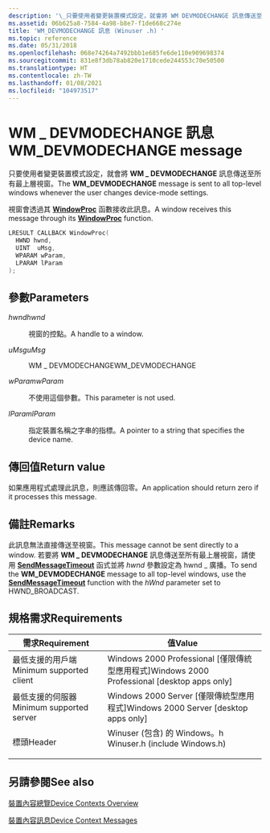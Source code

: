 ```yaml
---
description: '\_只要使用者變更裝置模式設定，就會將 WM DEVMODECHANGE 訊息傳送至所有最上層視窗。'
ms.assetid: 06b625a8-7584-4a98-b8e7-f1de668c274e
title: 'WM_DEVMODECHANGE 訊息 (Winuser .h) '
ms.topic: reference
ms.date: 05/31/2018
ms.openlocfilehash: 068e74264a7492bbb1e685fe6de110e909698374
ms.sourcegitcommit: 831e8f3db78ab820e1710cede244553c70e50500
ms.translationtype: HT
ms.contentlocale: zh-TW
ms.lasthandoff: 01/08/2021
ms.locfileid: "104973517"
---
```

# <a name="wm_devmodechange-message"></a><span data-ttu-id="56fc0-103">WM \_ DEVMODECHANGE 訊息</span><span class="sxs-lookup"><span data-stu-id="56fc0-103">WM\_DEVMODECHANGE message</span></span>

<span data-ttu-id="56fc0-104">只要使用者變更裝置模式設定，就會將 **WM \_ DEVMODECHANGE** 訊息傳送至所有最上層視窗。</span><span class="sxs-lookup"><span data-stu-id="56fc0-104">The **WM\_DEVMODECHANGE** message is sent to all top-level windows whenever the user changes device-mode settings.</span></span>

<span data-ttu-id="56fc0-105">視窗會透過其 [**WindowProc**](/previous-versions/windows/desktop/legacy/ms633573(v=vs.85)) 函數接收此訊息。</span><span class="sxs-lookup"><span data-stu-id="56fc0-105">A window receives this message through its [**WindowProc**](/previous-versions/windows/desktop/legacy/ms633573(v=vs.85)) function.</span></span>


```C++
LRESULT CALLBACK WindowProc(
  HWND hwnd, 
  UINT  uMsg, 
  WPARAM wParam, 
  LPARAM lParam     
);
```



## <a name="parameters"></a><span data-ttu-id="56fc0-106">參數</span><span class="sxs-lookup"><span data-stu-id="56fc0-106">Parameters</span></span>

<dl> <dt>

<span data-ttu-id="56fc0-107">*hwnd*</span><span class="sxs-lookup"><span data-stu-id="56fc0-107">*hwnd*</span></span> 
</dt> <dd>

<span data-ttu-id="56fc0-108">視窗的控點。</span><span class="sxs-lookup"><span data-stu-id="56fc0-108">A handle to a window.</span></span>

</dd> <dt>

<span data-ttu-id="56fc0-109">*uMsg*</span><span class="sxs-lookup"><span data-stu-id="56fc0-109">*uMsg*</span></span> 
</dt> <dd>

<span data-ttu-id="56fc0-110">WM \_ DEVMODECHANGE</span><span class="sxs-lookup"><span data-stu-id="56fc0-110">WM\_DEVMODECHANGE</span></span>

</dd> <dt>

<span data-ttu-id="56fc0-111">*wParam*</span><span class="sxs-lookup"><span data-stu-id="56fc0-111">*wParam*</span></span> 
</dt> <dd>

<span data-ttu-id="56fc0-112">不使用這個參數。</span><span class="sxs-lookup"><span data-stu-id="56fc0-112">This parameter is not used.</span></span>

</dd> <dt>

<span data-ttu-id="56fc0-113">*lParam*</span><span class="sxs-lookup"><span data-stu-id="56fc0-113">*lParam*</span></span> 
</dt> <dd>

<span data-ttu-id="56fc0-114">指定裝置名稱之字串的指標。</span><span class="sxs-lookup"><span data-stu-id="56fc0-114">A pointer to a string that specifies the device name.</span></span>

</dd> </dl>

## <a name="return-value"></a><span data-ttu-id="56fc0-115">傳回值</span><span class="sxs-lookup"><span data-stu-id="56fc0-115">Return value</span></span>

<span data-ttu-id="56fc0-116">如果應用程式處理此訊息，則應該傳回零。</span><span class="sxs-lookup"><span data-stu-id="56fc0-116">An application should return zero if it processes this message.</span></span>

## <a name="remarks"></a><span data-ttu-id="56fc0-117">備註</span><span class="sxs-lookup"><span data-stu-id="56fc0-117">Remarks</span></span>

<span data-ttu-id="56fc0-118">此訊息無法直接傳送至視窗。</span><span class="sxs-lookup"><span data-stu-id="56fc0-118">This message cannot be sent directly to a window.</span></span> <span data-ttu-id="56fc0-119">若要將 **WM \_ DEVMODECHANGE** 訊息傳送至所有最上層視窗，請使用 [**SendMessageTimeout**](/windows/win32/api/winuser/nf-winuser-sendmessagetimeouta) 函式並將 *hwnd* 參數設定為 hwnd \_ 廣播。</span><span class="sxs-lookup"><span data-stu-id="56fc0-119">To send the **WM\_DEVMODECHANGE** message to all top-level windows, use the [**SendMessageTimeout**](/windows/win32/api/winuser/nf-winuser-sendmessagetimeouta) function with the *hWnd* parameter set to HWND\_BROADCAST.</span></span>

## <a name="requirements"></a><span data-ttu-id="56fc0-120">規格需求</span><span class="sxs-lookup"><span data-stu-id="56fc0-120">Requirements</span></span>



| <span data-ttu-id="56fc0-121">需求</span><span class="sxs-lookup"><span data-stu-id="56fc0-121">Requirement</span></span> | <span data-ttu-id="56fc0-122">值</span><span class="sxs-lookup"><span data-stu-id="56fc0-122">Value</span></span> |
|-------------------------------------|----------------------------------------------------------------------------------------------------------|
| <span data-ttu-id="56fc0-123">最低支援的用戶端</span><span class="sxs-lookup"><span data-stu-id="56fc0-123">Minimum supported client</span></span><br/> | <span data-ttu-id="56fc0-124">Windows 2000 Professional \[僅限傳統型應用程式\]</span><span class="sxs-lookup"><span data-stu-id="56fc0-124">Windows 2000 Professional \[desktop apps only\]</span></span><br/>                                               |
| <span data-ttu-id="56fc0-125">最低支援的伺服器</span><span class="sxs-lookup"><span data-stu-id="56fc0-125">Minimum supported server</span></span><br/> | <span data-ttu-id="56fc0-126">Windows 2000 Server \[僅限傳統型應用程式\]</span><span class="sxs-lookup"><span data-stu-id="56fc0-126">Windows 2000 Server \[desktop apps only\]</span></span><br/>                                                     |
| <span data-ttu-id="56fc0-127">標頭</span><span class="sxs-lookup"><span data-stu-id="56fc0-127">Header</span></span><br/>                   | <dl> <span data-ttu-id="56fc0-128"><dt>Winuser (包含) 的 Windows。h </dt></span><span class="sxs-lookup"><span data-stu-id="56fc0-128"><dt>Winuser.h (include Windows.h)</dt></span></span> </dl> |



## <a name="see-also"></a><span data-ttu-id="56fc0-129">另請參閱</span><span class="sxs-lookup"><span data-stu-id="56fc0-129">See also</span></span>

<dl> <dt>

[<span data-ttu-id="56fc0-130">裝置內容總覽</span><span class="sxs-lookup"><span data-stu-id="56fc0-130">Device Contexts Overview</span></span>](device-contexts.md)
</dt> <dt>

[<span data-ttu-id="56fc0-131">裝置內容訊息</span><span class="sxs-lookup"><span data-stu-id="56fc0-131">Device Context Messages</span></span>](device-context-messages.md)
</dt> </dl>

 

 
